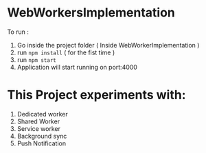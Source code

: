 # WebWorkersImplementation
To run :
   1. Go inside the project folder ( Inside WebWorkerImplementation )
   2. run `npm install` ( for the fist time )
   3. run `npm start`
   4. Application will start running on port:4000
   
 # This Project experiments with:
  1. Dedicated worker
  2. Shared Worker
  3. Service worker
  4. Background sync
  5. Push Notification
  
